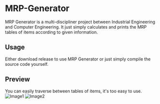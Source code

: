 # MRP-Generator
MRP Generator is a multi-discipliner project between Industrial Engineering and Computer Engineering. It just simply calculates and prints the MRP tables of items according to given information.

## Usage
Either download release to use MRP Generator or just simply compile the source code yourself.

## Preview
You can easily traverse between tables of items, it's too easy to use.
![Image1](https://imgur.com/yNPkjQT.png)
![Image2](https://imgur.com/Az69EL1.png)
